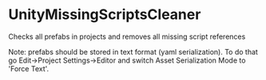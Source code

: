 # UnityMissingScriptsCleaner

Checks all prefabs in projects and removes all missing script references

Note: prefabs should be stored in text format (yaml serialization). To do that go Edit->Project Settings->Editor and switch Asset Serialization Mode to 'Force Text'.
